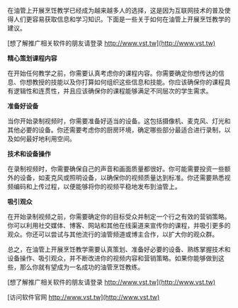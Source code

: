 在油管上开展烹饪教学已经成为越来越多人的选择，这是因为互联网技术的普及使得人们更容易获取信息和学习知识。下面是一些关于如何在油管上开展烹饪教学的建议。

[想了解推广相关软件的朋友请登录 http://www.vst.tw](http://www.vst.tw)

**精心策划课程内容**

在开始任何教学之前，你需要认真考虑你的课程内容。你需要确定你想传达的信息、你想教授的技能以及你打算如何组织这些信息和技能。你应该确保你的课程具有逻辑性和连贯性，并且应该确保你的课程能够满足不同层次的学生需求。

**准备好设备**

当你开始录制视频时，你需要准备好适当的设备。这包括摄像机、麦克风、灯光和其他必要的设备。你还需要考虑你的厨房环境，确定哪些部分最适合进行录制，以及如何最好地利用空间。

**技术和设备操作**

在录制视频时，你需要确保自己的声音和画面质量都很好。你可能需要投资一些额外的设备，如麦克风或照明设备，以确保你的视频质量达到标准。你还需要熟悉视频编码和上传过程，以便能够将你的视频平稳地发布到油管上。

**吸引观众**

在开始录制视频之前，你需要确定你的目标受众并制定一个行之有效的营销策略。你可以利用社交媒体、博客、网站和其他在线渠道来宣传你的课程，并吸引更多的观众。你还可以尝试与其他流行的油管频道或博主合作，以扩大你的观众群。

总之，在油管上开展烹饪教学需要认真策划、准备好必要的设备、熟练掌握技术和设备操作、吸引观众，并不断改进你的视频内容和营销策略。如果你能够做到这些，那么你就有望成为一名成功的油管烹饪教练。

[想了解推广相关软件的朋友请登录 http://www.vst.tw](http://www.vst.tw)


[访问软件官网 http://www.vst.tw](http://www.vst.tw)
